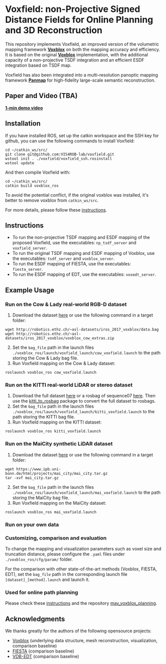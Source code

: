 # Voxfield: non-Projective Signed Distance Fields for Online Planning and 3D Reconstruction

This repository implements Voxfield, an improved version of the volumetric mapping framework [**Voxblox**](https://github.com/ethz-asl/voxblox) on both the mapping accuracy and efficiency. 
It is based on the original [**Voxblox**](https://github.com/ethz-asl/voxblox) implementation, with the additional capacity of a non-projective TSDF integration and an efficient ESDF integration based on TSDF map.

Voxfield has also been integrated into a multi-resolution panoptic mapping framework [**Panmap**](https://github.com/VIS4ROB-lab/voxfield-panmap) for high-fidelity large-scale semantic reconstruction.

## Paper and Video (TBA)
[**1-min demo video**](https://www.youtube.com/watch?v=QbH1aT3zAvs&feature=youtu.be)

## Installation
If you have installed ROS, set up the catkin workspace and the SSH key for github, you can use the following commands to install Voxfield:
```
cd ~/catkin_ws/src/
git clone git@github.com:VIS4ROB-lab/voxfield.git
wstool init . ./voxfield/voxfield_ssh.rosinstall
wstool update
```
And then compile Voxfield with:
```
cd ~/catkin_ws/src/
catkin build voxblox_ros
```
To avoid the potential conflict, if the original voxblox was installed, it's better to remove voxblox from `catkin_ws/src`.

For more details, please follow these [instructions](https://voxblox.readthedocs.io/en/latest/pages/Installation.html).

## Instructions
- To run the non-projective TSDF mapping and ESDF mapping of the proposed Voxfield, use the executables: ```np_tsdf_server``` and ```voxfield_server```. 
- To run the original TSDF mapping and ESDF mapping of Voxblox, use the executables: ```tsdf_server``` and ```voxblox_server```. 
- To run the ESDF mapping of FIESTA, use the executables: ```fiesta_server```.
- To run the ESDF mapping of EDT, use the executables: ```voxedt_server```.

## Example Usage
### Run on the Cow & Lady real-world RGB-D dataset
1. Download the dataset [here](https://projects.asl.ethz.ch/datasets/doku.php?id=iros2017) or use the following command in a target folder:
```
wget http://robotics.ethz.ch/~asl-datasets/iros_2017_voxblox/data.bag
wget http://robotics.ethz.ch/~asl-datasets/iros_2017_voxblox/voxblox_cow_extras.zip
```
2. Set the `bag_file` path in the launch files `./voxblox_ros/launch/voxfield_launch/cow_voxfield.launch` to the path storing the Cow & Lady bag file.
3. Run Voxfield mapping on the Cow & Lady dataset:
```
roslaunch voxblox_ros cow_voxfield.launch
```
### Run on the KITTI real-world LiDAR or stereo dataset
1. Download the full dataset [here](http://www.cvlibs.net/datasets/kitti/eval_odometry.php) or a rosbag of sequence07 [here](https://drive.google.com/file/d/1_qUfwUw88rEKitUpt1kjswv7Cv4GPs0b/view).
Then use the [kitti_to_rosbag](https://github.com/ethz-asl/kitti_to_rosbag) package to convert the full dataset to rosbags.
2. Set the `bag_file` path in the launch files `./voxblox_ros/launch/voxfield_launch/kitti_voxfield.launch` to the path storing the KITTI bag file.
3. Run Voxfield mapping on the KITTI dataset:
```
roslaunch voxblox_ros kitti_voxfield.launch
```
### Run on the MaiCity synthetic LiDAR dataset
1. Download the dataset [here](https://www.ipb.uni-bonn.de/data/mai-city-dataset/) or use the following command in a target folder:
```
wget https://www.ipb.uni-bonn.de/html/projects/mai_city/mai_city.tar.gz
tar -xvf mai_city.tar.gz
```
2. Set the `bag_file` path in the launch files `./voxblox_ros/launch/voxfield_launch/mai_voxfield.launch` to the path storing the MaiCity bag file.
3. Run Voxfield mapping on the MaiCity dataset:
```
roslaunch voxblox_ros mai_voxfield.launch
```
### Run on your own data

### Customizing, comparison and evaluation
To change the mapping and visualization parameters such as voxel size and truncation distance, please configure the `.yaml` files under `./voxblox_ros/cfg/param/` folder.

For the comparison with other state-of-the-art methods (Voxblox, FIESTA, EDT), set the `bag_file` path in the corresponding launch file `[dataset]_[method].launch` and launch it. 

### Used for online path planning
Please check these [instructions](https://voxblox.readthedocs.io/en/latest/pages/Using-Voxblox-for-Planning.html) and the repository [mav_voxblox_planning](https://github.com/ethz-asl/mav_voxblox_planning).

## Acknowledgments
We thanks greatly for the authors of the following opensource projects: 

- [Voxblox](https://github.com/ethz-asl/voxblox) (underlying data structure, mesh reconstruction, visualization, comparison baseline)
- [FIESTA](https://github.com/HKUST-Aerial-Robotics/FIESTA) (comparison baseline)
- [VDB-EDT](https://github.com/zhudelong/VDB-EDT) (comparison baseline)